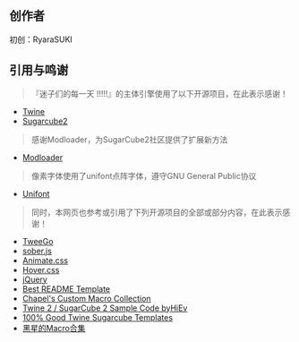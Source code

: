 ## 创作者

初创：RyaraSUKI

## 引用与鸣谢
> 『迷子们的每一天 !!!!!』的主体引擎使用了以下开源项目，在此表示感谢！

- [Twine](https://twinery.org/)
- [Sugarcube2](https://github.com/tmedwards/sugarcube-2)

> 感谢Modloader，为SugarCube2社区提供了扩展新方法

- [Modloader](https://github.com/Lyoko-Jeremie/sugarcube-2-ModLoader)

> 像素字体使用了unifont点阵字体，遵守GNU General Public协议

- [Unifont](https://unifoundry.com/unifont/index.html)

> 同时，本网页也参考或引用了下列开源项目的全部或部分内容，在此表示感谢！

- [TweeGo](https://github.com/tmedwards/tweego)
- [sober.js](https://soberjs.com/)
- [Animate.css](https://daneden.github.io/animate.css)
- [Hover.css](http://ianlunn.github.io/Hover/)
- [jQuery](https://jquery.com/)
- [Best README Template](https://github.com/shaojintian/Best_README_template)
- [Chapel's Custom Macro Collection](https://github.com/ChapelR/custom-macros-for-sugarcube-2)
- [Twine 2 / SugarCube 2 Sample Code byHiEv](https://hiev-heavy-ind.com/Sample_Code/Sample_Code.html)
- [100% Good Twine Sugarcube Templates](https://manonamora.itch.io/twine-sugarcube-templates)
- [黑星的Macro合集](https://raven-book.github.io/TweeGoGuide/%E9%BB%91%E6%98%9F%E7%9A%84Macro%E5%90%88%E9%9B%86/%E5%AE%8F%E5%88%97%E8%A1%A8%20%E7%AC%AC%E4%B8%80%E5%BC%B9.html)
